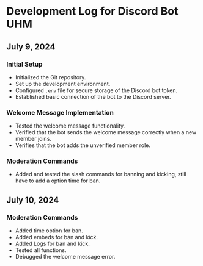 # Development Log for Discord Bot UHM

## July 9, 2024

### Initial Setup
- Initialized the Git repository.
- Set up the development environment.
- Configured `.env` file for secure storage of the Discord bot token.
- Established basic connection of the bot to the Discord server.

### Welcome Message Implementation
- Tested the welcome message functionality.
- Verified that the bot sends the welcome message correctly when a new member joins.
- Verifies that the bot adds the unverified member role.
### Moderation Commands
- Added and tested the slash commands for banning and kicking, still have to add a option time for ban.

## July 10, 2024

### Moderation Commands
- Added time option for ban.
- Added embeds for ban and kick.
- Added Logs for ban and kick.
- Tested all functions.
- Debugged the welcome message error.